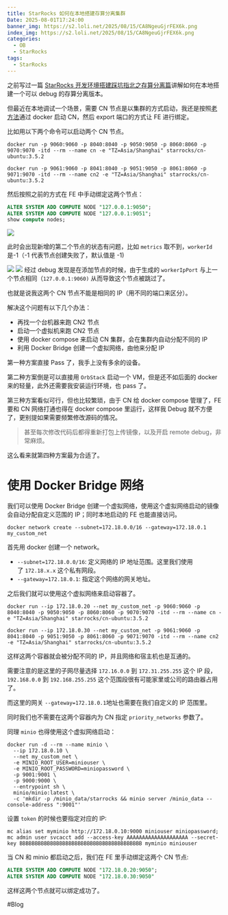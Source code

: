 ```yaml
---
title: StarRocks 如何在本地搭建存算分离集群
Date: 2025-08-01T17:24:00
banner_img: https://s2.loli.net/2025/08/15/CA8NgeuGjrFEX6k.png
index_img: https://s2.loli.net/2025/08/15/CA8NgeuGjrFEX6k.png
categories:
  - OB
  - StarRocks
tags:
  - StarRocks
---
```

之前写过一篇 [StarRocks 开发环境搭建踩坑指北之存算分离篇](https://crossoverjie.top/2025/02/26/ob/StarRocks-dev-shard-data-build/)讲解如何在本地搭建一个可以 debug 的存算分离版本。

但最近在本地调试一个场景，需要 CN 节点是以集群的方式启动，我还是按照[老方法](https://crossoverjie.top/2025/02/26/ob/StarRocks-dev-shard-data-build/)通过 docker 启动 CN，然后 export 端口的方式让 FE 进行绑定。

比如用以下两个命令可以启动两个 CN 节点。

```shell
docker run -p 9060:9060 -p 8040:8040 -p 9050:9050 -p 8060:8060 -p 9070:9070 -itd --rm --name cn -e "TZ=Asia/Shanghai" starrocks/cn-ubuntu:3.5.2
```

```shell
docker run -p 9061:9060 -p 8041:8040 -p 9051:9050 -p 8061:8060 -p 9071:9070 -itd --rm --name cn2 -e "TZ=Asia/Shanghai" starrocks/cn-ubuntu:3.5.2
```

<!--more-->

然后按照之前的方式在 FE 中手动绑定这两个节点：

```sql
ALTER SYSTEM ADD COMPUTE NODE "127.0.0.1:9050";  
ALTER SYSTEM ADD COMPUTE NODE "127.0.0.1:9051";  
show compute nodes;
```

![](https://s2.loli.net/2025/08/01/9moNIdYTbqr3Kvu.png)

此时会出现新增的第二个节点的状态有问题，比如 `metrics` 取不到，`workerId` 是-1（-1 代表节点创建失败了，默认值是 -1)


![](https://s2.loli.net/2025/08/01/gEvlLsZYOHG53Q4.png)
![](https://s2.loli.net/2025/08/01/c6Cr4PxsR8o7UzH.png)
经过 debug 发现是在添加节点的时候，由于生成的 `workerIpPort` 与上一个节点相同（`127.0.0.1:9060)` 从而导致这个节点被跳过了。

也就是说我这两个 CN 节点不能是相同的 IP（用不同的端口来区分）。

解决这个问题有以下几个办法：

- 再找一个台机器来跑 CN2 节点
- 启动一个虚拟机来跑 CN2 节点
- 使用 docker compose 来启动 CN 集群，会在集群内自动分配不同的 IP
- 利用 Docker Bridge 创建一个虚拟网络，由他来分配 IP


第一种方案直接 Pass 了，我手上没有多余的设备。

第二种方案倒是可以直接用 `OrbStack` 启动一个 VM，但是还不如后面的 docker 来的轻量，此外还需要我安装运行环境，也 pass 了。

第三种方案看似可行，但也比较繁琐，由于 CN 给 docker compose 管理了，FE 要和 CN 网络打通也得在 docker compose 里运行，这样我 Debug 就不方便了，更别提如果需要频繁修改源码的情况。

> 甚至每次修改代码后都得重新打包上传镜像，以及开启 remote debug，非常麻烦。

这么看来就第四种方案最为合适了。


# 使用 Docker Bridge 网络

我们可以使用 Docker Bridge 创建一个虚拟网络，使用这个虚拟网络启动的镜像会自动分配自定义范围的 IP；同时本地启动的 FE 也能直接访问。

```shell
docker network create --subnet=172.18.0.0/16 --gateway=172.18.0.1 my_custom_net
```
首先用 docker 创建一个 network。

- `--subnet=172.18.0.0/16`: 定义网络的 IP 地址范围。这里我们使用了 `172.18.x.x` 这个私有网段。
 - `--gateway=172.18.0.1`: 指定这个网络的网关地址。

之后我们就可以使用这个虚拟网络来启动容器了。


```shell
docker run --ip 172.18.0.20 --net my_custom_net -p 9060:9060 -p 8040:8040 -p 9050:9050 -p 8060:8060 -p 9070:9070 -itd --rm --name cn -e "TZ=Asia/Shanghai" starrocks/cn-ubuntu:3.5.2

docker run --ip 172.18.0.30 --net my_custom_net -p 9061:9060 -p 8041:8040 -p 9051:9050 -p 8061:8060 -p 9071:9070 -itd --rm --name cn2 -e "TZ=Asia/Shanghai" starrocks/cn-ubuntu:3.5.2
```

这样这两个容器就会被分配不同的 IP，并且网络和宿主机也是互通的。

需要注意的是这里的子网尽量选择 `172.16.0.0` 到 `172.31.255.255` 这个 IP 段，`192.168.0.0` 到 `192.168.255.255` 这个范围段很有可能家里或公司的路由器占用了。

而这里的网关 `--gateway=172.18.0.1`地址也需要在我们自定义的 IP 范围里。


同时我们也不需要在这两个容器内为 CN 指定 `priority_networks` 参数了。

同理 `minio` 也得使用这个虚拟网络启动：

```shell
docker run -d --rm --name minio \
  --ip 172.18.0.10 \
  --net my_custom_net \
  -e MINIO_ROOT_USER=miniouser \
  -e MINIO_ROOT_PASSWORD=miniopassword \
  -p 9001:9001 \
  -p 9000:9000 \
  --entrypoint sh \
  minio/minio:latest \
  -c 'mkdir -p /minio_data/starrocks && minio server /minio_data --console-address ":9001"'
```

设置 `token` 的时候也要指定对应的 IP:

```shell
mc alias set myminio http://172.18.0.10:9000 miniouser miniopassword; mc admin user svcacct add --access-key AAAAAAAAAAAAAAAAAAAA --secret-key BBBBBBBBBBBBBBBBBBBBBBBBBBBBBBBBBBBBBBBB myminio miniouser
```

当 CN 和 minio 都启动之后，我们在 FE 里手动绑定这两个 CN 节点:

```sql
ALTER SYSTEM ADD COMPUTE NODE "172.18.0.20:9050";
ALTER SYSTEM ADD COMPUTE NODE "172.18.0.30:9050"
```

这样这两个节点就可以绑定成功了。

#Blog 